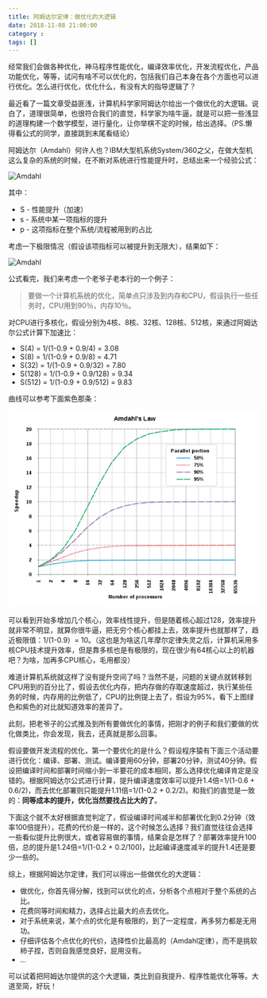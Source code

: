 ```yaml
---
title: 阿姆达尔定律：做优化的大逻辑
date: 2018-11-08 21:00:00
category : 
tags: []
---
```


经常我们会做各种优化，神马程序性能优化，编译效率优化，开发流程优化，产品功能优化，等等，试问有啥不可以优化的，包括我们自己本身在各个方面也可以进行优化。怎么进行优化，优化什么，有没有大的指导逻辑了？

最近看了一篇文章受益匪浅，计算机科学家阿姆达尔给出一个做优化的大逻辑。说白了，道理很简单，也很符合我们的直觉，科学家为啥牛逼，就是可以把一些浅显的道理构建一个数学模型，进行量化，让你举棋不定的时候，给出选择。（PS.懒得看公式的同学，直接跳到末尾看结论）

阿姆达尔（Amdahl）何许人也？IBM大型机系统System/360之父，在做大型机这么复杂的系统的时候，在不断对系统进行性能提升时，总结出来一个经验公式：

![Amdahl](/images/Amdahl-2.svg)

其中：

- S - 性能提升（加速）
- s - 系统中某一项指标的提升
- p - 这项指标在整个系统/流程被用到的占比

考虑一下极限情况（假设该项指标可以被提升到无限大），结果如下：

![Amdahl](/images/Amdahl-3.svg)


公式看完，我们来考虑一个老爷子老本行的一个例子：

> 要做一个计算机系统的优化，简单点只涉及到内存和CPU，假设执行一些任务时，CPU用到90％，内存10％。

对CPU进行多核化，假设分别为4核、8核、32核、128核、512核，来通过阿姆达尔公式计算下加速比：

  - S(4) = 1/(1-0.9 + 0.9/4) = 3.08
  - S(8) = 1/(1-0.9 + 0.9/8) = 4.71
  - S(32) = 1/(1-0.9 + 0.9/32) = 7.80
  - S(128) = 1/(1-0.9 + 0.9/128) = 9.34
  - S(512) = 1/(1-0.9 + 0.9/512) = 9.83
  
曲线可以参考下面紫色那条：

![Amdahl](../images/Amdahl-1.png)

可以看到开始多增加几个核心，效率线性提升，但是随着核心超过128，效率提升就非常不明显，就算你很牛逼，把无穷个核心都挂上去，效率提升也就那样了，趋近极限值：1/(1-0.9）= 10。（这也是为啥这几年摩尔定律失灵之后，计算机采用多核CPU技术提升效率，但是靠多核也是有极限的，现在很少有64核心以上的机器吧？为啥，加再多CPU核心，毛用都没）

难道计算机系统就这样了没有提升空间了吗？当然不是，问题的关键点就转移到CPU用到的百分比了，假设去优化内存，把内存做的存取速度超过，执行某些任务的时候，内存用的比例低了，CPU的比例提上去了，假设为95%，看下上图绿色和紫色的对比就知道效率的差异了。


此刻，把老爷子的公式推及到所有要做优化的事情，把刚才的例子和我们要做的优化做类比，你会发现，我去，还真就是那么回事。

假设要做开发流程的优化，第一个要优化的是什么？假设程序猿有下面三个活动要进行优化：编译、部署、测试。编译要用60分钟，部署20分钟，测试40分钟。假设把编译时间和部署时间缩小到一半要花的成本相同，那么选择优化编译肯定是没错的。根据阿姆达尔公式进行计算，提升编译速度效率可以提升1.4倍=1/(1-0.6 + 0.6/2)，而去优化部署则只能提升1.11倍=1/(1-0.2 + 0.2/2)。和我们的直觉是一致的：**同等成本的提升，优化当然要找占比大的了**。

下面这个就不太好根据直觉判定了，假设编译时间减半和部署优化到0.2分钟（效率100倍提升），花费的代价是一样的，这个时候怎么选择？我们直觉往往会选择一些看似提升比例很大，或者容易做的事情，结果会是怎样了？部署效率提升100倍，总的提升是1.24倍=1/(1-0.2 + 0.2/100)，比起编译速度减半的提升1.4还是要少一些的。

综上，根据阿姆达尔定律，我们可以得出一些做优化的大逻辑：

- 做优化，你首先得分解，找到可以优化的点，分析各个点相对于整个系统的占比。
- 花费同等时间和精力，选择占比最大的点去优化。
- 对于系统来说，某个点的优化是有极限的，到了一定程度，再多努力都是无用功。
- 仔细评估各个点优化的代价，选择性价比最高的（Amdahl定律），而不是挑软柿子捏，否则自我感觉良好，屁用没有。
- ...

可以试着把阿姆达尔提供的这个大逻辑，类比到自我提升、程序性能优化等等。大道至简，好玩！










  






